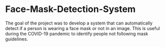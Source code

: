 # Face-Mask-Detection-System
The goal of the project was to develop a system that can automatically detect if a person is wearing a face mask or not in an image. This is useful during the COVID-19 pandemic to identify people not following mask guidelines.

